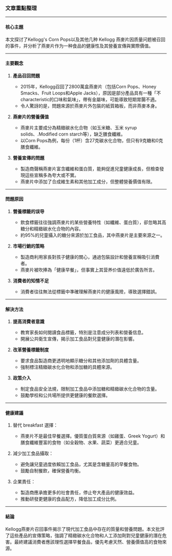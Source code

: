 ### 文章重點整理

---

#### **核心主題**
本文探讨了Kellogg's Corn Pops以及其他几种 Kellogg 燕麥片因质量问题被召回的事件，并分析了燕麥片作为一种食品的健康性及其營養宣傳與實際價值。

---

#### **主要觀念**
1. **產品召回問題**  
   - 2015年，Kellogg召回了2800萬盒燕麥片（包括Corn Pops、Honey Smacks、Fruit Loops和Apple Jacks），原因是部分產品具有一種「不 characteristic的口味和氣味」，帶有金屬味，可能導致短期胃腸不適。
   - 令人驚訝的是，問題來源於燕麥片外包裝的紙質箱板，而非燕麥本身。

2. **燕麥片的營養價值**  
   - 燕麥片主要成分為精緻碳水化合物（如玉米糖、玉米 syrup solids、.Modified corn starch等），缺乏膳食纖維。
   - 以Corn Pops為例，每份（1杯）含27克碳水化合物，但只有9克糖和0克膳食纖維。

3. **營養宣傳的問題**  
   - 製造商聲稱燕麥片富含纖維和蛋白質，能夠促進兒童健康成長，但檢查發現這些宣稱多為夸大或不實。
   - 燕麥片中添加了合成維生素和其他加工成分，但整體營養價值有限。

---

#### **問題原因**
1. **營養標籤的误导**  
   - 飲食標籤往往強調燕麥片的某些營養特性（如纖維、蛋白質），卻忽略其高糖分和精緻碳水化合物的內容。
   - 約95%的兒童攝入的糖分來源於加工食品，其中燕麥片是主要來源之一。

2. **市場行銷的策略**  
   - 製造商利用家長對孩子健康的關心，通過包裝設計和營養宣稱吸引消費者。
   - 燕麥片被吹捧為「健康早餐」，但事實上其营养价值遠低於廣告所言。

3. **消費者的知情不足**  
   - 消費者往往無法從標籤中準確理解燕麥片的健康風險，導致選擇錯誤。

---

#### **解決方法**
1. **提高消費者意識**  
   - 教育家長如何閱讀食品標籤，特別是注意成分列表和營養信息。
   - 開展公共衛生宣傳，揭示加工食品對兒童健康的潛在影響。

2. **改革營養標籤制度**  
   - 要求食品製造商更透明地顯示糖分和其他添加劑的具體含量。
   - 強制標注精緻碳水化合物和添加糖的具體來源。

3. **政策介入**  
   - 制定食品安全法規，限制加工食品中添加糖和精緻碳水化合物的含量。
   - 鼓勵學校和公共場所提供更健康的餐飲選擇。

---

#### **健康建議**
1. 替代 breakfast 選擇：  
   - 燕麥片不是最佳早餐選擇。優質蛋白質來源（如雞蛋、Greek Yogurt）和膳食纖維豐富的食物（如全穀物、水果、蔬菜）更適合兒童。

2. 減少加工食品攝取：  
   - 避免讓兒童過度依賴加工食品，尤其是含糖量高的早餐食物。
   - 鼓勵自制餐飲，確保營養均衡。

3. 企業責任：  
   - 製造商應承擔更多的社會責任，停止夸大產品的健康效益。
   - 推動研發更健康的食品配方，降低加工成分比例。

---

#### **結論**
Kellogg燕麥片召回事件揭示了現代加工食品中存在的質量和營養問題。本文批評了這些產品的宣傳策略，強調了精緻碳水化合物和人工添加劑對兒童健康的潛在危害。最終建議消費者應該理性選擇早餐食品，優先考慮天然、營養價值高的食物來源。